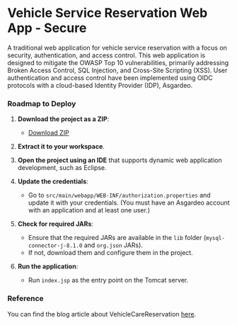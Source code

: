 # Vehicle Service Reservation Web App - Secure

A traditional web application for vehicle service reservation with a focus on security, authentication, and access control. This web application is designed to mitigate the OWASP Top 10 vulnerabilities, primarily addressing Broken Access Control, SQL Injection, and Cross-Site Scripting (XSS). User authentication and access control have been implemented using OIDC protocols with a cloud-based Identity Provider (IDP), Asgardeo.


### Roadmap to Deploy

1. **Download the project as a ZIP**:
   - [Download ZIP](https://github.com/puviththira/Vehicle-Service-Reservation-WebApp-Secure/archive/refs/heads/main.zip)

2. **Extract it to your workspace**.

3. **Open the project using an IDE** that supports dynamic web application development, such as Eclipse.

4. **Update the credentials**:
   - Go to `src/main/webapp/WEB-INF/authorization.properties` and update it with your credentials. (You must have an Asgardeo account with an application and at least one user.)

5. **Check for required JARs**:
   - Ensure that the required JARs are available in the `lib` folder (`mysql-connector-j-8.1.0` and `org.json` JARs).
   - If not, download them and configure them in the project.

6. **Run the application**:
   - Run `index.jsp` as the entry point on the Tomcat server.

### Reference

You can find the blog article about VehicleCareReservation [here](insert-your-blog-link-here).
